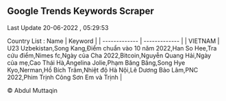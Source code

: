 

## Google Trends Keywords Scraper 
 
Last Update 20-06-2022 , 05:29:53

Country List :
 Name  | Keyword |
| ------------- | ------------- |
| VIETNAM | U23 Uzbekistan,Song Kang,Điểm chuẩn vào 10 năm 2022,Han So Hee,Tra cứu điểm,Nimes fc,Ngày của Cha 2022,Bitcoin,Nguyễn Quang Hải,Ngày của mẹ,Cao Thái Hà,Angelina Jolie,Phạm Băng Băng,Song Hye Kyo,Nerman,Hồ Bích Trâm,Nhiệt độ Hà Nội,Lê Dương Bảo Lâm,PNC 2022,Phim Trịnh Công Sơn Em và Trịnh |



© Abdul Muttaqin 
